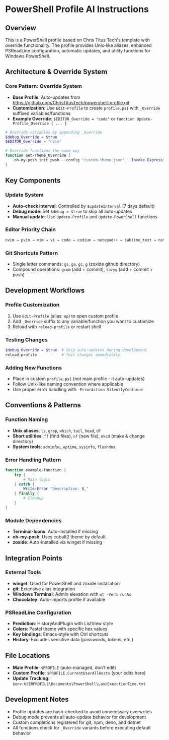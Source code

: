 # PowerShell Profile AI Instructions

## Overview
This is a PowerShell profile based on Chris Titus Tech's template with override functionality. The profile provides Unix-like aliases, enhanced PSReadLine configuration, automatic updates, and utility functions for Windows PowerShell.

## Architecture & Override System

### Core Pattern: Override System
- **Base Profile**: Auto-updates from https://github.com/ChrisTitusTech/powershell-profile.git
- **Customization**: Use `Edit-Profile` to create `profile.ps1` with `_Override` suffixed variables/functions
- **Example Override**: `$EDITOR_Override = "code"` or `function Update-Profile_Override { ... }`

```powershell
# Override variables by appending _Override
$debug_Override = $true
$EDITOR_Override = "nvim"

# Override functions the same way
function Get-Theme_Override {
    oh-my-posh init pwsh --config "custom-theme.json" | Invoke-Expression
}
```

## Key Components

### Update System
- **Auto-check interval**: Controlled by `$updateInterval` (7 days default)
- **Debug mode**: Set `$debug = $true` to skip all auto-updates
- **Manual update**: Use `Update-Profile` and `Update-PowerShell` functions

### Editor Priority Chain
```powershell
nvim → pvim → vim → vi → code → codium → notepad++ → sublime_text → notepad
```

### Git Shortcuts Pattern
- Single letter commands: `gs`, `ga`, `gc`, `g` (zoxide github directory)
- Compound operations: `gcom` (add + commit), `lazyg` (add + commit + push)

## Development Workflows

### Profile Customization
1. Use `Edit-Profile` (alias: `ep`) to open custom profile
2. Add `_Override` suffix to any variable/function you want to customize
3. Reload with `reload-profile` or restart shell

### Testing Changes
```powershell
$debug_Override = $true  # Skip auto-updates during development
reload-profile           # Test changes immediately
```

### Adding New Functions
- Place in custom `profile.ps1` (not main profile - it auto-updates)
- Follow Unix-like naming convention where applicable
- Use proper error handling with `-ErrorAction SilentlyContinue`

## Conventions & Patterns

### Function Naming
- **Unix aliases**: `ls`, `grep`, `which`, `tail`, `head`, `df`
- **Short utilities**: `ff` (find files), `nf` (new file), `mkcd` (make & change directory)
- **System tools**: `admin`/`su`, `uptime`, `sysinfo`, `flushdns`

### Error Handling Pattern
```powershell
function example-function {
    try {
        # Main logic
    } catch {
        Write-Error "Description: $_"
    } finally {
        # Cleanup
    }
}
```

### Module Dependencies
- **Terminal-Icons**: Auto-installed if missing
- **oh-my-posh**: Uses cobalt2 theme by default
- **zoxide**: Auto-installed via winget if missing

## Integration Points

### External Tools
- **winget**: Used for PowerShell and zoxide installation
- **git**: Extensive alias integration
- **Windows Terminal**: Admin elevation with `wt -Verb runAs`
- **Chocolatey**: Auto-imports profile if available

### PSReadLine Configuration
- **Prediction**: HistoryAndPlugin with ListView style
- **Colors**: Pastel theme with specific hex values
- **Key bindings**: Emacs-style with Ctrl shortcuts
- **History**: Excludes sensitive data (passwords, tokens, etc.)

## File Locations
- **Main Profile**: `$PROFILE` (auto-managed, don't edit)
- **Custom Profile**: `$PROFILE.CurrentUserAllHosts` (your edits here)
- **Update Tracking**: `$env:USERPROFILE\Documents\PowerShell\LastExecutionTime.txt`

## Development Notes
- Profile updates are hash-checked to avoid unnecessary overwrites
- Debug mode prevents all auto-update behavior for development
- Custom completions registered for git, npm, deno, and dotnet
- All functions check for `_Override` variants before executing default behavior